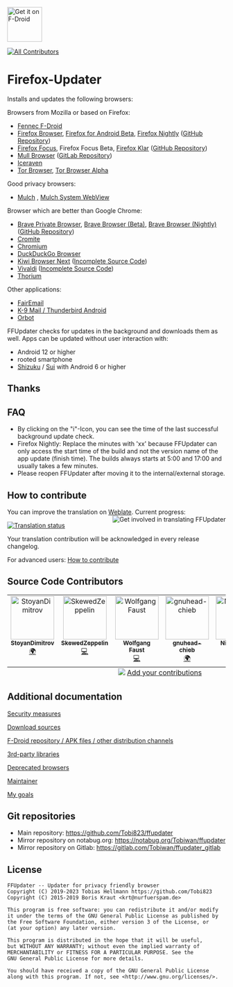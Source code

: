 [<img src="https://f-droid.org/badge/get-it-on.png" alt="Get it on F-Droid" height="80">](https://f-droid.org/app/de.marmaro.krt.ffupdater)
<!-- ALL-CONTRIBUTORS-BADGE:START - Do not remove or modify this section -->
[![All Contributors](https://img.shields.io/badge/all_contributors-6-orange.svg?style=flat-square)](#contributors-)
<!-- ALL-CONTRIBUTORS-BADGE:END -->

# Firefox-Updater

Installs and updates the following browsers:

Browsers from Mozilla or based on Firefox:

- [Fennec F-Droid](https://f-droid.org/packages/org.mozilla.fennec_fdroid/)
- [Firefox Browser](https://play.google.com/store/apps/details?id=org.mozilla.firefox),
  [Firefox for Android Beta](https://play.google.com/store/apps/details?id=org.mozilla.firefox_beta),
  [Firefox Nightly](https://play.google.com/store/apps/details?id=org.mozilla.firefox)
  ([GitHub Repository](https://github.com/mozilla-mobile/fenix))
- [Firefox Focus](https://play.google.com/store/apps/details?id=org.mozilla.focus), Firefox Focus Beta,
  [Firefox Klar](https://play.google.com/store/apps/details?id=org.mozilla.klar)
  ([GitHub Repository](https://github.com/mozilla-mobile/focus-android))
- [Mull Browser](https://divestos.org/index.php?page=our_apps)
  ([GitLab Repository](https://gitlab.com/divested-mobile/mull-fenix))
- [Iceraven](https://github.com/fork-maintainers/iceraven-browser)
- [Tor Browser](https://www.torproject.org/download),
  [Tor Browser Alpha](https://www.torproject.org/download/alpha/)

Good privacy browsers:

- [Mulch](https://divestos.org/pages/our_apps#mull)
  , [Mulch System WebView](https://divestos.org/pages/our_apps#mull)

Browser which are better than Google Chrome:

- [Brave Private Browser](https://play.google.com/store/apps/details?id=com.brave.browser&hl=en_US),
  [Brave Browser (Beta)](https://play.google.com/store/apps/details?id=com.brave.browser_beta&gl=US),
  [Brave Browser (Nightly)](https://play.google.com/store/apps/details?id=com.brave.browser_nightly&gl=US)
  ([GitHub Repository](https://github.com/brave/brave-browser))
- [Cromite](https://github.com/uazo/cromite)
- [Chromium](https://www.chromium.org/chromium-projects/)
- [DuckDuckGo Browser](https://github.com/duckduckgo/Android)
- [Kiwi Browser Next](https://github.com/kiwibrowser/src.next) ([Incomplete Source Code](https://github.com/kiwibrowser/src.next/issues/1028))
- [Vivaldi](https://vivaldi.com/download/) ([Incomplete Source Code](https://vivaldi.com/source/))
- [Thorium](https://github.com/Alex313031/Thorium-Android)

Other applications:

- [FairEmail](https://github.com/M66B/FairEmail)
- [K-9 Mail / Thunderbird Android](https://github.com/k9mail/k9mail.app)
- [Orbot](https://github.com/guardianproject/orbot)

FFUpdater checks for updates in the background and downloads them as well. Apps can be updated without user
interaction with:

- Android 12 or higher
- rooted smartphone
- [Shizuku](https://shizuku.rikka.app/) / [Sui](https://github.com/RikkaApps/Sui) with Android 6 or higher

## Thanks

## FAQ

- By clicking on the "i"-Icon, you can see the time of the last successful background update check.
- Firefox Nightly: Replace the minutes with 'xx' because FFUpdater can only access the start time of the build
  and not the version name of the app update (finish time). The builds always starts at 5:00 and 17:00 and
  usually takes a few minutes.
- Please reopen FFUpdater after moving it to the internal/external storage.

## How to contribute

You can improve the translation on [Weblate](https://hosted.weblate.org/projects/ffupdater). Current progress:
[<img align="right" src="https://hosted.weblate.org/widgets/ffupdater/-/287x66-white.png" alt="Get involved in translating FFUpdater" />](https://hosted.weblate.org/engage/ffupdater/?utm_source=widget)

[![Translation status](https://hosted.weblate.org/widgets/ffupdater/-/multi-auto.svg)](https://hosted.weblate.org/engage/ffupdater/?utm_source=widget)

Your translation contribution will be acknowledged in every release changelog.

For advanced users: [How to contribute](HOW_TO_CONTRIBUTE.md)

## Source Code Contributors

<!-- ALL-CONTRIBUTORS-LIST:START - Do not remove or modify this section -->
<!-- prettier-ignore-start -->
<!-- markdownlint-disable -->
<table>
  <tbody>
    <tr>
      <td align="center" valign="top" width="14.28%"><a href="https://github.com/StoyanDimitrov"><img src="https://avatars.githubusercontent.com/u/10962709?v=4?s=100" width="100px;" alt="StoyanDimitrov"/><br /><sub><b>StoyanDimitrov</b></sub></a><br /><a href="#translation-StoyanDimitrov" title="Translation">🌍</a></td>
      <td align="center" valign="top" width="14.28%"><a href="https://github.com/SkewedZeppelin"><img src="https://avatars.githubusercontent.com/u/8296104?v=4?s=100" width="100px;" alt="SkewedZeppelin"/><br /><sub><b>SkewedZeppelin</b></sub></a><br /><a href="https://github.com/Tobi823/ffupdater/commits?author=SkewedZeppelin" title="Code">💻</a></td>
      <td align="center" valign="top" width="14.28%"><a href="http://www.linestarve.com/"><img src="https://avatars.githubusercontent.com/u/2261204?v=4?s=100" width="100px;" alt="Wolfgang Faust"/><br /><sub><b>Wolfgang Faust</b></sub></a><br /><a href="https://github.com/Tobi823/ffupdater/commits?author=wolfgang42" title="Code">💻</a></td>
      <td align="center" valign="top" width="14.28%"><a href="https://github.com/gnuhead-chieb"><img src="https://avatars.githubusercontent.com/u/41156994?v=4?s=100" width="100px;" alt="gnuhead-chieb"/><br /><sub><b>gnuhead-chieb</b></sub></a><br /><a href="#translation-gnuhead-chieb" title="Translation">🌍</a></td>
      <td align="center" valign="top" width="14.28%"><a href="https://github.com/Nickoriginal"><img src="https://avatars.githubusercontent.com/u/85299944?v=4?s=100" width="100px;" alt="Nickoriginal"/><br /><sub><b>Nickoriginal</b></sub></a><br /><a href="https://github.com/Tobi823/ffupdater/commits?author=Nickoriginal" title="Documentation">📖</a></td>
      <td align="center" valign="top" width="14.28%"><a href="https://github.com/motuzj"><img src="https://avatars.githubusercontent.com/u/30744041?v=4?s=100" width="100px;" alt="Juraj Motuz"/><br /><sub><b>Juraj Motuz</b></sub></a><br /><a href="#translation-motuzj" title="Translation">🌍</a></td>
    </tr>
  </tbody>
  <tfoot>
    <tr>
      <td align="center" size="13px" colspan="7">
        <img src="https://raw.githubusercontent.com/all-contributors/all-contributors-cli/1b8533af435da9854653492b1327a23a4dbd0a10/assets/logo-small.svg">
          <a href="https://all-contributors.js.org/docs/en/bot/usage">Add your contributions</a>
        </img>
      </td>
    </tr>
  </tfoot>
</table>

<!-- markdownlint-restore -->
<!-- prettier-ignore-end -->

<!-- ALL-CONTRIBUTORS-LIST:END -->

## Additional documentation

[Security measures](docs/security_measures.md)

[Download sources](docs/download_sources.md)

[F-Droid repository / APK files / other distribution channels](docs/other_distribution_channels.md)

[3rd-party libraries](docs/3rd_party_libraries.md)

[Deprecated browsers](docs/deprecated_browsers.md)

[Maintainer](docs/maintainer.md)

[My goals](GOALS.md)

## Git repositories

- Main repository: https://github.com/Tobi823/ffupdater
- Mirror repository on notabug.org: https://notabug.org/Tobiwan/ffupdater
- Mirror repository on Gitlab: https://gitlab.com/Tobiwan/ffupdater_gitlab

## License

````
FFUpdater -- Updater for privacy friendly browser
Copyright (C) 2019-2023 Tobias Hellmann https://github.com/Tobi823
Copyright (C) 2015-2019 Boris Kraut <krt@nurfuerspam.de>

This program is free software: you can redistribute it and/or modify
it under the terms of the GNU General Public License as published by
the Free Software Foundation, either version 3 of the License, or
(at your option) any later version.

This program is distributed in the hope that it will be useful,
but WITHOUT ANY WARRANTY; without even the implied warranty of
MERCHANTABILITY or FITNESS FOR A PARTICULAR PURPOSE. See the
GNU General Public License for more details.

You should have received a copy of the GNU General Public License
along with this program. If not, see <http://www.gnu.org/licenses/>.
````
